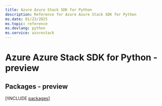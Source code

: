 ```yaml
---
title: Azure Azure Stack SDK for Python
description: Reference for Azure Azure Stack SDK for Python
ms.date: 01/23/2025
ms.topic: reference
ms.devlang: python
ms.service: azurestack
---
```

# Azure Azure Stack SDK for Python - preview
## Packages - preview
[!INCLUDE [packages](azure-stack-index.md)]
